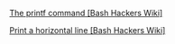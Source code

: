 [The printf command [Bash Hackers Wiki]](https://web.archive.org/web/20230324061309/https://wiki.bash-hackers.org/commands/builtin/printf) 

[Print a horizontal line [Bash Hackers Wiki]](https://web.archive.org/web/20230315082012/https://wiki.bash-hackers.org/snipplets/print_horizontal_line) 